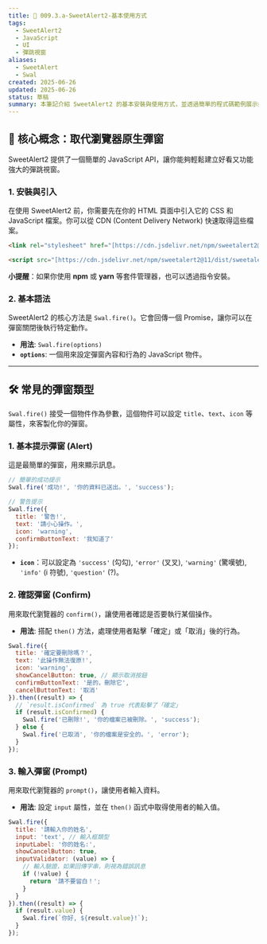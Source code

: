 ```yaml
---
title: 📌 009.3.a-SweetAlert2-基本使用方式
tags:
  - SweetAlert2
  - JavaScript
  - UI
  - 彈跳視窗
aliases:
  - SweetAlert
  - Swal
created: 2025-06-26
updated: 2025-06-26
status: 草稿
summary: 本筆記介紹 SweetAlert2 的基本安裝與使用方式，並透過簡單的程式碼範例展示如何建立不同類型的彈跳視窗。
---
```


## 📘 核心概念：取代瀏覽器原生彈窗

SweetAlert2 提供了一個簡單的 JavaScript API，讓你能夠輕鬆建立好看又功能強大的彈跳視窗。

### 1. **安裝與引入**

在使用 SweetAlert2 前，你需要先在你的 HTML 頁面中引入它的 CSS 和 JavaScript 檔案。你可以從 CDN (Content Delivery Network) 快速取得這些檔案。

```html
<link rel="stylesheet" href="[https://cdn.jsdelivr.net/npm/sweetalert2@11/dist/sweetalert2.min.css](https://cdn.jsdelivr.net/npm/sweetalert2@11/dist/sweetalert2.min.css)">

<script src="[https://cdn.jsdelivr.net/npm/sweetalert2@11/dist/sweetalert2.all.min.js](https://cdn.jsdelivr.net/npm/sweetalert2@11/dist/sweetalert2.all.min.js)"></script>
```

**小提醒**：如果你使用 **npm** 或 **yarn** 等套件管理器，也可以透過指令安裝。

### 2. **基本語法**

SweetAlert2 的核心方法是 `Swal.fire()`。它會回傳一個 Promise，讓你可以在彈窗關閉後執行特定動作。

- **用法**: `Swal.fire(options)`
- **`options`**: 一個用來設定彈窗內容和行為的 JavaScript 物件。

---

## 🛠️ 常見的彈窗類型

`Swal.fire()` 接受一個物件作為參數，這個物件可以設定 `title`、`text`、`icon` 等屬性，來客製化你的彈窗。

### 1. **基本提示彈窗 (Alert)**

這是最簡單的彈窗，用來顯示訊息。

```javascript
// 簡單的成功提示
Swal.fire('成功!', '你的資料已送出。', 'success');

// 警告提示
Swal.fire({
  title: '警告!',
  text: '請小心操作。',
  icon: 'warning',
  confirmButtonText: '我知道了'
});
```

- **`icon`**：可以設定為 `'success'` (勾勾), `'error'` (叉叉), `'warning'` (驚嘆號), `'info'` (i 符號), `'question'` (?)。

### 2. **確認彈窗 (Confirm)**

用來取代瀏覽器的 `confirm()`，讓使用者確認是否要執行某個操作。

- **用法**: 搭配 `then()` 方法，處理使用者點擊「確定」或「取消」後的行為。

```javascript
Swal.fire({
  title: '確定要刪除嗎？',
  text: '此操作無法復原!',
  icon: 'warning',
  showCancelButton: true, // 顯示取消按鈕
  confirmButtonText: '是的，刪除它',
  cancelButtonText: '取消'
}).then((result) => {
  // `result.isConfirmed` 為 true 代表點擊了「確定」
  if (result.isConfirmed) {
    Swal.fire('已刪除!', '你的檔案已被刪除。', 'success');
  } else {
    Swal.fire('已取消', '你的檔案是安全的。', 'error');
  }
});
```

### 3. **輸入彈窗 (Prompt)**

用來取代瀏覽器的 `prompt()`，讓使用者輸入資料。

- **用法**: 設定 `input` 屬性，並在 `then()` 函式中取得使用者的輸入值。

```javascript
Swal.fire({
  title: '請輸入你的姓名',
  input: 'text', // 輸入框類型
  inputLabel: '你的姓名:',
  showCancelButton: true,
  inputValidator: (value) => {
    // 輸入驗證，如果回傳字串，則視為錯誤訊息
    if (!value) {
      return '請不要留白！';
    }
  }
}).then((result) => {
  if (result.value) {
    Swal.fire(`你好, ${result.value}!`);
  }
});
```